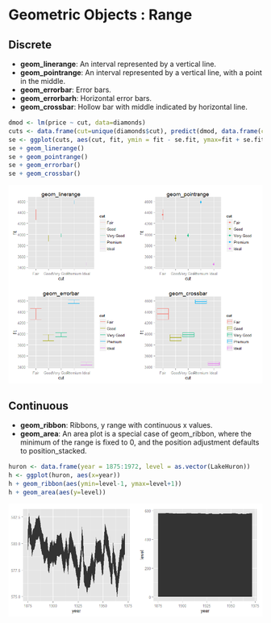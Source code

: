Geometric Objects : Range
=============

Discrete
-------------
* **geom_linerange**: An interval represented by a vertical line.
* **geom_pointrange**: An interval represented by a vertical line, with a point in the middle.
* **geom_errorbar**: Error bars.
* **geom_errorbarh**: Horizontal error bars.
* **geom_crossbar**: Hollow bar with middle indicated by horizontal line.

```R
dmod <- lm(price ~ cut, data=diamonds)
cuts <- data.frame(cut=unique(diamonds$cut), predict(dmod, data.frame(cut = unique(diamonds$cut)), se=TRUE)[c("fit","se.fit")])
se <- ggplot(cuts, aes(cut, fit, ymin = fit - se.fit, ymax=fit + se.fit, colour = cut))
se + geom_linerange()
se + geom_pointrange()
se + geom_errorbar()
se + geom_crossbar()
```
![](https://github.com/xiaeryu/Figures/blob/master/geomObjects_range1.png)

Continuous
-------------------------
* **geom_ribbon**: Ribbons, y range with continuous x values.
* **geom_area**: An area plot is a special case of geom_ribbon, where the minimum of the range is fixed to 0, and the position adjustment defaults to position_stacked.

```R
huron <- data.frame(year = 1875:1972, level = as.vector(LakeHuron))
h <- ggplot(huron, aes(x=year))
h + geom_ribbon(aes(ymin=level-1, ymax=level+1))
h + geom_area(aes(y=level))
```
![](https://github.com/xiaeryu/Figures/blob/master/geomObjects_range2.png)

